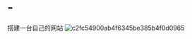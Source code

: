 # -
搭建一台自己的网站
![c2fc54900ab4f6345be385b4f0d0965](https://user-images.githubusercontent.com/91254803/226642080-de6d6ffd-2fcd-48aa-a144-572896a9a7d5.png)
